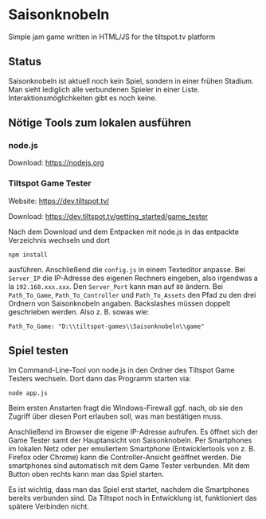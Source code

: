 # Saisonknobeln
Simple jam game written in HTML/JS for the tiltspot.tv platform

## Status

Saisonknobeln ist aktuell noch kein Spiel, sondern in einer frühen Stadium. Man sieht lediglich alle verbundenen Spieler in einer Liste. Interaktionsmöglichkeiten gibt es noch keine.

## Nötige Tools zum lokalen ausführen

### node.js

Download: https://nodejs.org

### Tiltspot Game Tester

Website: https://dev.tiltspot.tv/

Download: https://dev.tiltspot.tv/getting_started/game_tester

Nach dem Download und dem Entpacken mit node.js in das entpackte Verzeichnis wechseln und dort

`npm install`

ausführen. Anschließend die `config.js` in einem Texteditor anpasse. Bei `Server_IP` die IP-Adresse des eigenen Rechners eingeben, also irgendwas a la `192.168.xxx.xxx`. Den `Server_Port` kann man auf `80` ändern. Bei `Path_To_Game`, `Path_To_Controller` und `Path_To_Assets` den Pfad zu den drei Ordnern von Saisonknobeln angaben. Backslashes müssen doppelt geschrieben werden. Also z. B. sowas wie:

`Path_To_Game: "D:\\tiltspot-games\\Saisonknobeln\\game"`

## Spiel testen

Im Command-Line-Tool von node.js in den Ordner des Tiltspot Game Testers wechseln. Dort dann das Programm starten via:

`node app.js`

Beim ersten Anstarten fragt die Windows-Firewall ggf. nach, ob sie den Zugriff über diesen Port erlauben soll, was man bestätigen muss.

Anschließend im Browser die eigene IP-Adresse aufrufen. Es öffnet sich der Game Tester samt der Hauptansicht von Saisonknobeln. Per Smartphones im lokalen Netz oder per emuliertem Smartphone (Entwicklertools von z. B. Firefox oder Chrome) kann die Controller-Ansicht geöffnet werden. Die smartphones sind automatisch mit dem Game Tester verbunden. Mit dem Button oben rechts kann man das Spiel starten.

Es ist wichtig, dass man das Spiel erst startet, nachdem die Smartphones bereits verbunden sind. Da Tiltspot noch in Entwicklung ist, funktioniert das spätere Verbinden nicht.

